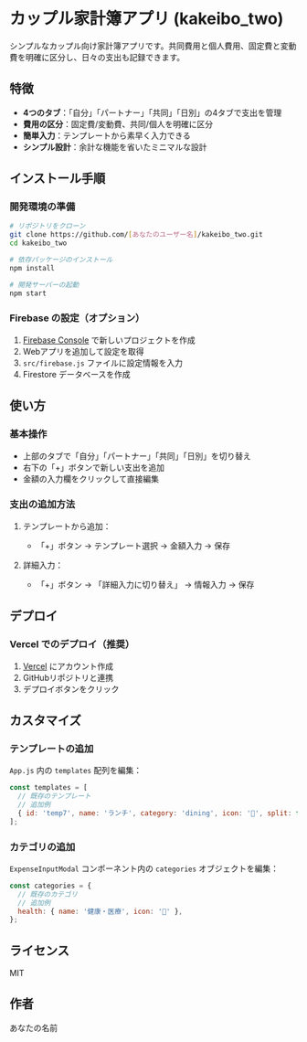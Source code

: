 # カップル家計簿アプリ (kakeibo_two)

シンプルなカップル向け家計簿アプリです。共同費用と個人費用、固定費と変動費を明確に区分し、日々の支出も記録できます。

## 特徴

- **4つのタブ**：「自分」「パートナー」「共同」「日別」の4タブで支出を管理
- **費用の区分**：固定費/変動費、共同/個人を明確に区分
- **簡単入力**：テンプレートから素早く入力できる
- **シンプル設計**：余計な機能を省いたミニマルな設計

## インストール手順

### 開発環境の準備

```bash
# リポジトリをクローン
git clone https://github.com/[あなたのユーザー名]/kakeibo_two.git
cd kakeibo_two

# 依存パッケージのインストール
npm install

# 開発サーバーの起動
npm start
```

### Firebase の設定（オプション）

1. [Firebase Console](https://console.firebase.google.com/) で新しいプロジェクトを作成
2. Webアプリを追加して設定を取得
3. `src/firebase.js` ファイルに設定情報を入力
4. Firestore データベースを作成

## 使い方

### 基本操作

- 上部のタブで「自分」「パートナー」「共同」「日別」を切り替え
- 右下の「+」ボタンで新しい支出を追加
- 金額の入力欄をクリックして直接編集

### 支出の追加方法

1. テンプレートから追加：
   - 「+」ボタン → テンプレート選択 → 金額入力 → 保存

2. 詳細入力：
   - 「+」ボタン → 「詳細入力に切り替え」 → 情報入力 → 保存

## デプロイ

### Vercel でのデプロイ（推奨）

1. [Vercel](https://vercel.com/) にアカウント作成
2. GitHubリポジトリと連携
3. デプロイボタンをクリック

## カスタマイズ

### テンプレートの追加

`App.js` 内の `templates` 配列を編集：

```javascript
const templates = [
  // 既存のテンプレート
  // 追加例
  { id: 'temp7', name: 'ランチ', category: 'dining', icon: '🍱', split: false, owner: 'me', type: 'variable' },
];
```

### カテゴリの追加

`ExpenseInputModal` コンポーネント内の `categories` オブジェクトを編集：

```javascript
const categories = {
  // 既存のカテゴリ
  // 追加例
  health: { name: '健康・医療', icon: '💊' },
};
```

## ライセンス

MIT

## 作者

あなたの名前
